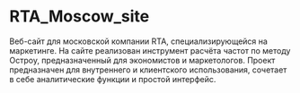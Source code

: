 # RTA_Moscow_site
Веб-сайт для московской компании RTA, специализирующейся на маркетинге. На сайте реализован инструмент расчёта частот по методу Остроу, предназначенный для экономистов и маркетологов. Проект предназначен для внутреннего и клиентского использования, сочетает в себе аналитические функции и простой интерфейс.
